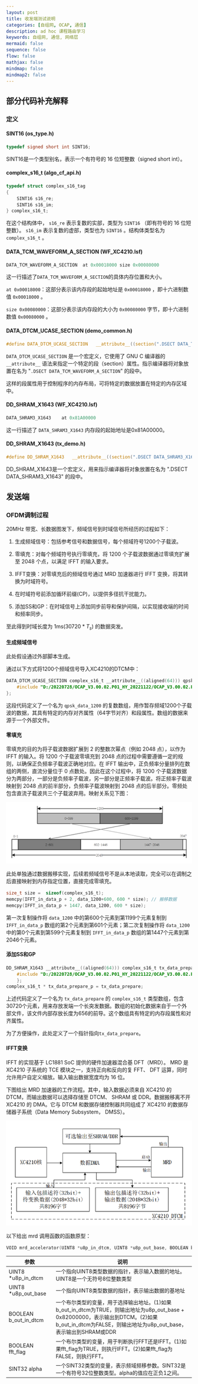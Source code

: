 ```yaml
---
layout: post
title: 收发端测试说明
categories: [自组网, OCAP, 通信]
description: ad hoc 课程路由学习
keywords: 自组网, 通信, 网络层
mermaid: false
sequence: false
flow: false
mathjax: false
mindmap: false
mindmap2: false
---
```


## 部分代码补充解释

### 定义

#### SINT16 (os_type.h)

```c
typedef signed short int SINT16;
```

SINT16是一个类型别名，表示一个有符号的 16 位短整数（signed short int）。

#### complex_s16_t (algo_cf_api.h)

```c
typedef struct complex_s16_tag
{
    SINT16 s16_re;
    SINT16 s16_im;
} complex_s16_t;
```

在这个结构体中， `s16_re` 表示复数的实部，类型为 `SINT16` （即有符号的 16 位短整数）。 `s16_im` 表示复数的虚部，类型也为 `SINT16` 。结构体类型名为 `complex_s16_t` 。

#### DATA_TCM_WAVEFORM_A_SECTION (WF_XC4210.lsf)

```c
DATA_TCM_WAVEFORM_A_SECTION  at 0x00018000 size 0x00080000
```

这一行描述了`DATA_TCM_WAVEFORM_A_SECTION`的具体内存位置和大小。

`at 0x00018000`：这部分表示该内存段的起始地址是 `0x00018000` ，即十六进制数值 `0x00018000` 。

`size 0x00080000`：这部分表示该内存段的大小为 `0x00080000` 字节，即十六进制数值 `0x00080000` 。

#### DATA_DTCM_UCASE_SECTION  (demo_common.h)

```c
#define DATA_DTCM_UCASE_SECTION   __attribute__((section(".DSECT DATA_TCM_WAVEFORM_A_SECTION")))
```

`DATA_DTCM_UCASE_SECTION` 是一个宏定义，它使用了 GNU C 编译器的 `__attribute__` 语法来指定一个特定的段（section）属性。指示编译器将对象放置在名为 "`.DSECT DATA_TCM_WAVEFORM_A_SECTION`" 的段中。

这样的段属性用于控制程序的内存布局，可将特定的数据放置在特定的内存区域中。

#### DD_SHRAM_X1643 (WF_XC4210.lsf)

```c
DATA_SHRAM3_X1643    at 0x81A00000
```

这一行描述了 `DATA_SHRAM3_X1643` 内存段的起始地址是0x81A00000。

#### DD_SHRAM_X1643 (tx_demo.h)

```c
#define DD_SHRAM_X1643   __attribute__((section(".DSECT DATA_SHRAM3_X1643")))
```

DD_SHRAM_X1643是一个宏定义，用来指示编译器将对象放置在名为 ".DSECT DATA_SHRAM3_X1643" 的段中。

## 发送端

### OFDM调制过程

20MHz 带宽、长数据图发下，频域信号到时域信号所经历的过程如下：

1. 生成频域信号：包括参考信号和数据信号，每个频域符号1200个子载波。

2. 零填充：对每个频域符号执行零填充，将 1200 个子载波数据通过零填充扩展至 2048 个点，以满足 IFFT 的输入要求。

3. IFFT变换：对零填充后的频域信号通过 MRD 加速器进行 IFFT 变换，将其转换为时域符号。

4. 在时域符号前添加循环前缀(CP)，以提供多径抗干扰能力。

5. 添加SS和GP：在时域信号上添加同步前导和保护间隔，以实现接收端的时间和频率同步。

至此得到时域长度为 1ms($30720*T_s$) 的数据突发。

#### 生成频域信号

此处假设通过外部脚本生成。

通过以下方式将1200个频域信号导入XC4210的DTCM中：

```c
DATA_DTCM_UCASE_SECTION complex_s16_t __attribute__((aligned(64))) qpsk_data_1200[] = {
    #include "D:/20220728/OCAP_V3.00.02.P01_HY_20221122/OCAP_V3.00.02.P01_HY_20221122/app/TFWD/XC4210/algo/data/qpsk_data_1200_orign.dat"
};
```

这段代码定义了一个名为 `qpsk_data_1200` 的复数数组，用作暂存频域1200个子载波的数据，其具有特定的内存对齐属性（64字节对齐）和段属性。数组的数据来源于一个外部文件。

#### 零填充

零填充的目的为将子载波数据扩展到 2 的整数次幂点（例如 2048 点），以作为IFFT 的输入。将 1200 个子载波零填充到 2048 点的过程中需要遵循一定的规则，以确保正负频率子载波正确地对应。在 IFFT 输出中，正负频率分量排列在数组的两侧，直流分量位于 0 点数处。因此在这个过程中，将 1200 个子载波数据分为两部分，一部分是负频率子载波，另一部分是正频率子载波。将正频率子载波映射到 2048 点的前半部分，负频率子载波映射到 2048 点的后半部分。零频处包含直流子载波共三个子载波弃用。映射关系见下图：

![图 1](/images/2023-4-23-OCAP_tx_rx_test/IMG_20230423-105516889.png)  

此处单独通过数据搬移实现，后续若频域信号不是从本地读取，完全可以在调制之后直接映射到内存指定位置，直接完成零填充。

```c
size_t size =  sizeof(complex_s16_t); 
memcpy(IFFT_in_data_p + 2, data_1200+600, 600 * size); // 搬移数据
memcpy(IFFT_in_data_p + 1447, data_1200, 600 * size);
```

第一次复制操作将 `data_1200` 中的第600个元素到第1199个元素复制到 `IFFT_in_data_p` 数组的第2个元素到第601个元素；第二次复制操作将 `data_1200` 中的第0个元素到第599个元素复制到 `IFFT_in_data_p` 数组的第1447个元素到第2046个元素。

#### 添加SS和GP

```c
DD_SHRAM_X1643 __attribute__((aligned(64))) complex_s16_t tx_data_prepare[30720] = {
    #include "D:/20220728/OCAP_V3.00.02.P01_HY_20221122/OCAP_V3.00.02.P01_HY_20221122/app/TFWD/XC4210/algo/data/time_domain_ss.dat" 
    };
complex_s16_t * tx_data_prepare_p = tx_data_prepare;
```

上述代码定义了一个名为 `tx_data_prepare` 的 `complex_s16_t` 类型数组，包含30720个元素，用来存放发端一个长突发数据。数组的初始化数据来自于一个外部文件，该文件内部存放长度为656的前导。这个数组具有特定的内存段属性和对齐属性。

为了方便操作，此处定义了一个指针指向`tx_data_prepare`。

#### IFFT变换

IFFT 的实现基于 LC1881 SoC 提供的硬件加速器混合基 DFT（MRD）。 MRD 是XC4210 子系统的 TCE 模块之一，支持正向和反向的复 FFT、 DFT 运算，同时允许用户自定义缩放。输入输出数据宽度均为 16 位。

下图给出 MRD 加速器的工作流程。其中，输入数据必须来自 XC4210 的 DTCM，而输出数据可以选择存储至 DTCM、 SHRAM 或 DDR。数据搬移离不开 XC4210 的 DMA。它与 DTCM 和数据存储控制器共同组成了 XC4210 的数据存储器子系统（Data Memory Subsystem， DMSS）。

![图 2](/images/2023-4-23-OCAP_tx_rx_test/IMG_20230423-110023720.png)  

以下给出 mrd 调用函数的函数原型：

```c
VOID mrd_accelerator(UINT8 *u8p_in_dtcm, UINT8 *u8p_out_base, BOOLEAN b_out_in_dtcm, BOOLEAN fft_flag, SINT32 alpha)
```

| 参数 | 说明 |
|------|------|
|  UINT8 *u8p_in_dtcm    |  一个指向UINT8类型数据的指针，表示输入数据的地址。UINT8是一个无符号8位整数类型 |
| UINT8 *u8p_out_base | 一个指向UINT8类型数据的指针，表示输出数据的基地址
|BOOLEAN b_out_in_dtcm | 一个布尔类型的变量，用于选择输出地址。(1)如果b_out_in_dtcm为TRUE，则输出地址为u8p_out_base + 0x82000000，表示输出到DTCM。(2)如果b_out_in_dtcm为FALSE，则输出地址为u8p_out_base，表示输出到SHRAM或DDR
|BOOLEAN fft_flag | 一个布尔类型的变量，用于判断执行FFT还是IFFT。(1)如果fft_flag为TRUE，则执行IFFT。(2)如果fft_flag为FALSE，则执行FFT。
|SINT32 alpha| 一个SINT32类型的变量，表示频域频移参数。SINT32是一个有符号32位整数类型。alpha的值应在正负1之间。
